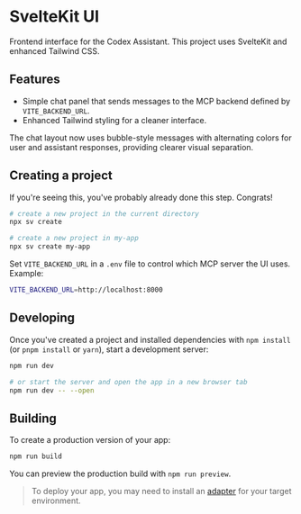 # SvelteKit UI

Frontend interface for the Codex Assistant. This project uses SvelteKit and enhanced Tailwind CSS.

## Features

- Simple chat panel that sends messages to the MCP backend defined by `VITE_BACKEND_URL`.
- Enhanced Tailwind styling for a cleaner interface.

The chat layout now uses bubble-style messages with alternating colors for user
and assistant responses, providing clearer visual separation.

## Creating a project

If you're seeing this, you've probably already done this step. Congrats!

```bash
# create a new project in the current directory
npx sv create

# create a new project in my-app
npx sv create my-app
```

Set `VITE_BACKEND_URL` in a `.env` file to control which MCP server the UI uses. Example:

```bash
VITE_BACKEND_URL=http://localhost:8000
```

## Developing

Once you've created a project and installed dependencies with `npm install` (or `pnpm install` or `yarn`), start a development server:

```bash
npm run dev

# or start the server and open the app in a new browser tab
npm run dev -- --open
```

## Building

To create a production version of your app:

```bash
npm run build
```

You can preview the production build with `npm run preview`.

> To deploy your app, you may need to install an [adapter](https://svelte.dev/docs/kit/adapters) for your target environment.
